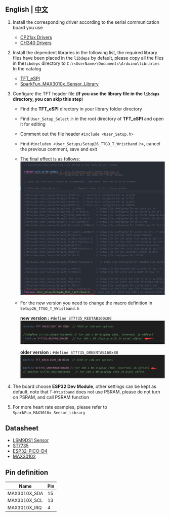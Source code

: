 ## **English | [中文](../../docs/max3010x_cn.md)**

1. Install the corresponding driver according to the serial communication board you use
   - [CP21xx Drivers](https://www.silabs.com/products/development-tools/software/usb-to-uart-bridge-vcp-drivers)
   - [CH340 Drivers](http://www.wch-ic.com/search?q=ch340&t=downloads)

2. Install the dependent libraries in the following list, the required library files have been placed in the `libdeps` by default, please copy all the files in the`libdeps` directory to `C:\<UserName>\Documents\Arduino\libraries` In the catalog
   - [TFT_eSPI](https://github.com/Bodmer/TFT_eSPI)
   - [SparkFun_MAX3010x_Sensor_Library](https://github.com/sparkfun/SparkFun_LSM9DS1_Arduino_Library)

3. Configure the TFT header file (**If you use the library file in the `libdeps` directory, you can skip this step**)
   - Find the **TFT_eSPI** directory in your library folder directory
   - Find `User_Setup_Select.h` in the root directory of **TFT_eSPI** and open it for editing
   - Comment out the file header `#include <User_Setup.h>`
   - Find `#includen <User_Setups/Setup26_TTGO_T_Wristband.h>`, cancel the previous comment, save and exit
   - The final effect is as follows:
        ![](../../image/1.jpg)

   - For the new version you need to change the macro definition in `Setup26_TTGO_T_Wristband.h`

       **new version :** `#define ST7735_REDTAB160x80`
      ![](../../image/new_version.png)

       **older version :** `#define ST7735_GREENTAB160x80`
      ![](../../image/older_version.png)

4. The board choose **ESP32 Dev Module**, other settings can be kept as default, note that `T-Wristband` does not use PSRAM, please do not turn on PSRAM, and call PSRAM function

5. For more heart rate examples, please refer to `SparkFun_MAX3010x_Sensor_Library`

## Datasheet
- [LSM9DS1 Sensor](https://www.st.com/resource/en/datasheet/lsm9ds1.pdf)
- [ST7735](http://www.displayfuture.com/Display/datasheet/controller/ST7735.pdf)
- [ESP32-PICO-D4](https://www.espressif.com/sites/default/files/documentation/esp32-pico-d4_datasheet_en.pdf)
- [MAX30102](https://datasheets.maximintegrated.com/en/ds/MAX30102.pdf)

## Pin definition

| Name         | Pin |
| ------------ | --- |
| MAX3010X_SDA | 15  |
| MAX3010X_SCL | 13  |
| MAX3010X_IRQ | 4   |
